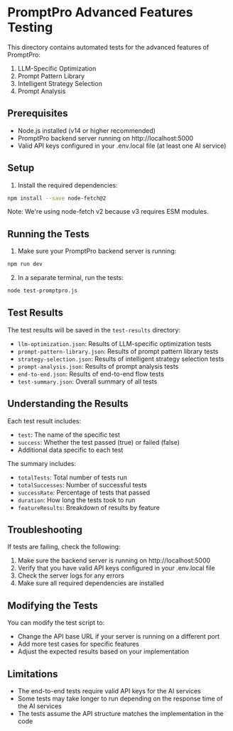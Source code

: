 # PromptPro Advanced Features Testing

This directory contains automated tests for the advanced features of PromptPro:

1. LLM-Specific Optimization
2. Prompt Pattern Library
3. Intelligent Strategy Selection
4. Prompt Analysis

## Prerequisites

- Node.js installed (v14 or higher recommended)
- PromptPro backend server running on http://localhost:5000
- Valid API keys configured in your .env.local file (at least one AI service)

## Setup

1. Install the required dependencies:

```bash
npm install --save node-fetch@2
```

Note: We're using node-fetch v2 because v3 requires ESM modules.

## Running the Tests

1. Make sure your PromptPro backend server is running:

```bash
npm run dev
```

2. In a separate terminal, run the tests:

```bash
node test-promptpro.js
```

## Test Results

The test results will be saved in the `test-results` directory:

- `llm-optimization.json`: Results of LLM-specific optimization tests
- `prompt-pattern-library.json`: Results of prompt pattern library tests
- `strategy-selection.json`: Results of intelligent strategy selection tests
- `prompt-analysis.json`: Results of prompt analysis tests
- `end-to-end.json`: Results of end-to-end flow tests
- `test-summary.json`: Overall summary of all tests

## Understanding the Results

Each test result includes:

- `test`: The name of the specific test
- `success`: Whether the test passed (true) or failed (false)
- Additional data specific to each test

The summary includes:

- `totalTests`: Total number of tests run
- `totalSuccesses`: Number of successful tests
- `successRate`: Percentage of tests that passed
- `duration`: How long the tests took to run
- `featureResults`: Breakdown of results by feature

## Troubleshooting

If tests are failing, check the following:

1. Make sure the backend server is running on http://localhost:5000
2. Verify that you have valid API keys configured in your .env.local file
3. Check the server logs for any errors
4. Make sure all required dependencies are installed

## Modifying the Tests

You can modify the test script to:

- Change the API base URL if your server is running on a different port
- Add more test cases for specific features
- Adjust the expected results based on your implementation

## Limitations

- The end-to-end tests require valid API keys for the AI services
- Some tests may take longer to run depending on the response time of the AI services
- The tests assume the API structure matches the implementation in the code
